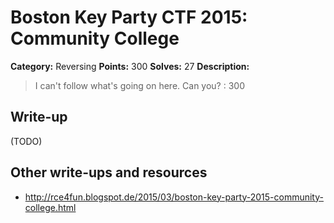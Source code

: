 # Boston Key Party CTF 2015: Community College

**Category:** Reversing
**Points:** 300
**Solves:** 27
**Description:**

> I can't follow what's going on here. Can you? : 300

## Write-up

(TODO)

## Other write-ups and resources

* <http://rce4fun.blogspot.de/2015/03/boston-key-party-2015-community-college.html>
